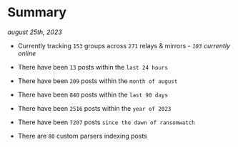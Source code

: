 
# Summary
_august 25th, 2023_

- Currently tracking `153` groups across `271` relays & mirrors - _`103` currently online_

- There have been `13` posts within the `last 24 hours`

- There have been `209` posts within the `month of august`

- There have been `840` posts within the `last 90 days`

- There have been `2516` posts within the `year of 2023`

- There have been `7207` posts `since the dawn of ransomwatch`

- There are `80` custom parsers indexing posts
